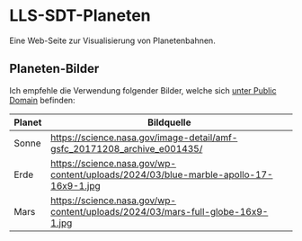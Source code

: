 # LLS-SDT-Planeten

Eine Web-Seite zur Visualisierung von Planetenbahnen.


## Planeten-Bilder

Ich empfehle die Verwendung folgender Bilder, welche sich [unter Public Domain](https://www.nasa.gov/nasa-brand-center/images-and-media/) befinden:

Planet | Bildquelle
--- | ---
Sonne | https://science.nasa.gov/image-detail/amf-gsfc_20171208_archive_e001435/
Erde | https://science.nasa.gov/wp-content/uploads/2024/03/blue-marble-apollo-17-16x9-1.jpg
Mars | https://science.nasa.gov/wp-content/uploads/2024/03/mars-full-globe-16x9-1.jpg

